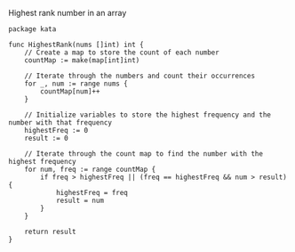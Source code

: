 Highest rank number in an array

    package kata
    
    func HighestRank(nums []int) int {
        // Create a map to store the count of each number
        countMap := make(map[int]int)
    
        // Iterate through the numbers and count their occurrences
        for _, num := range nums {
            countMap[num]++
        }
    
        // Initialize variables to store the highest frequency and the number with that frequency
        highestFreq := 0
        result := 0
    
        // Iterate through the count map to find the number with the highest frequency
        for num, freq := range countMap {
            if freq > highestFreq || (freq == highestFreq && num > result) {
                highestFreq = freq
                result = num
            }
        }
    
        return result
    }
